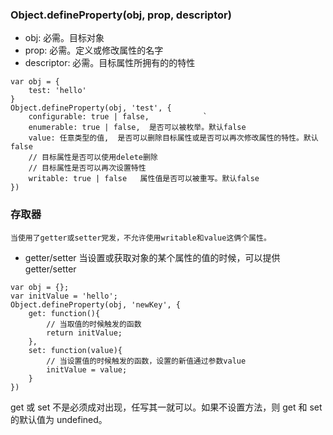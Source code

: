 ### Object.defineProperty(obj, prop, descriptor)

- obj: 必需。目标对象
- prop: 必需。定义或修改属性的名字
- descriptor: 必需。目标属性所拥有的的特性

```
var obj = {
    test: 'hello'
}
Object.defineProperty(obj, 'test', {
    configurable: true | false,            `
    enumerable: true | false,  是否可以被枚举。默认false
    value: 任意类型的值,  是否可以删除目标属性或是否可以再次修改属性的特性。默认 false
    // 目标属性是否可以使用delete删除
    // 目标属性是否可以再次设置特性
    writable: true | false   属性值是否可以被重写。默认false
})
```

### 存取器

`当使用了getter或setter党发，不允许使用writable和value这俩个属性。`

- getter/setter 当设置或获取对象的某个属性的值的时候，可以提供 getter/setter

```
var obj = {};
var initValue = 'hello';
Object.defineProperty(obj, 'newKey', {
    get: function(){
        // 当取值的时候触发的函数
        return initValue;
    },
    set: function(value){
        // 当设置值的时候触发的函数，设置的新值通过参数value
        initValue = value;
    }
})
```

get 或 set 不是必须成对出现，任写其一就可以。如果不设置方法，则 get 和 set 的默认值为 undefined。
